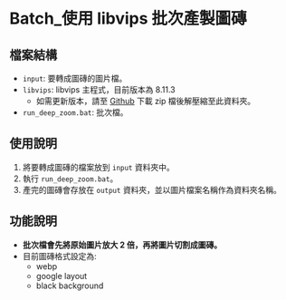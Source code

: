 # Batch_使用 libvips 批次產製圖磚

## 檔案結構

- `input`: 要轉成圖磚的圖片檔。
- `libvips`: libvips 主程式，目前版本為 8.11.3
    - 如需更新版本，請至 [Github](https://github.com/libvips/build-win64-mxe) 下載 zip 檔後解壓縮至此資料夾。
- `run_deep_zoom.bat`: 批次檔。

## 使用說明

1. 將要轉成圖磚的檔案放到 `input` 資料夾中。
2. 執行 `run_deep_zoom.bat`。
3. 產完的圖磚會存放在 `output` 資料夾，並以圖片檔案名稱作為資料夾名稱。

## 功能說明

- **批次檔會先將原始圖片放大 2 倍，再將圖片切割成圖磚。**
- 目前圖磚格式設定為:
  - webp
  - google layout
  - black background